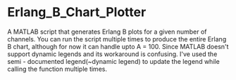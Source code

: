 # Erlang_B_Chart_Plotter
 A MATLAB script that generates Erlang B plots for a given number of channels.
 You can run the script multiple times to produce the entire Erlang B chart, although for now it can handle upto A = 100. Since MATLAB doesn't support dynamic legends and its workaround is confusing. I've used the semi - documented legend(~dynamic legend) to update the legend while calling the function multiple times.
